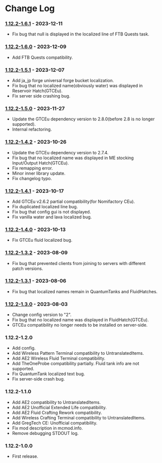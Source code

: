 # Change Log

### [1.12.2-1.6.1](https://github.com/KatatsumuriPan/UntranslatedItems-AlsoFluids/releases/tag/1.12.2-1.6.1) - 2023-12-11

- Fix bug that null is displayed in the localized line of FTB Quests task.

### [1.12.2-1.6.0](https://github.com/KatatsumuriPan/UntranslatedItems-AlsoFluids/releases/tag/1.12.2-1.6.0) - 2023-12-09

- Add FTB Quests compatibility.

### [1.12.2-1.5.1](https://github.com/KatatsumuriPan/UntranslatedItems-AlsoFluids/releases/tag/1.12.2-1.5.1) - 2023-12-07

- Add ja_jp forge universal forge bucket localization.
- Fix bug that no localized name(obviously water) was displayed in Reservoir Hatch(GTCEu).
- Fix server side crashing bug.

### [1.12.2-1.5.0](https://github.com/KatatsumuriPan/UntranslatedItems-AlsoFluids/releases/tag/1.12.2-1.5.0) - 2023-11-27

- Update the GTCEu dependency version to 2.8.0(before 2.8 is no longer supported).
- Internal refactoring.

### [1.12.2-1.4.2](https://github.com/KatatsumuriPan/UntranslatedItems-AlsoFluids/releases/tag/1.12.2-1.4.2) - 2023-10-26

- Update the GTCEu dependency version to 2.7.4.
- Fix bug that no localized name was displayed in ME stocking Input/Output Hatch(GTCEu).
- Fix remapping error.
- Minor inner library update.
- Fix changelog typo.

### [1.12.2-1.4.1](https://github.com/KatatsumuriPan/UntranslatedItems-AlsoFluids/releases/tag/1.12.2-1.4.1) - 2023-10-17

- Add GTCEu v2.6.2 partial compatibility(for Nomifactory CEu).
- Fix duplicated localized line bug.
- Fix bug that config gui is not displayed.
- Fix vanilla water and lava localized bug.

### [1.12.2-1.4.0](https://github.com/KatatsumuriPan/UntranslatedItems-AlsoFluids/releases/tag/1.12.2-1.4.0) - 2023-10-13

- Fix GTCEu fluid localized bug.

### [1.12.2-1.3.2](https://github.com/KatatsumuriPan/UntranslatedItems-AlsoFluids/releases/tag/1.12.2-1.3.2) - 2023-08-09

- Fix bug that prevented clients from joining to servers with different patch versions.

### [1.12.2-1.3.1](https://github.com/KatatsumuriPan/UntranslatedItems-AlsoFluids/releases/tag/1.12.2-1.3.1) - 2023-08-06

- Fix bug that localized names remain in QuantumTanks and FluidHatches.

### [1.12.2-1.3.0](https://github.com/KatatsumuriPan/UntranslatedItems-AlsoFluids/releases/tag/1.12.2-1.3.0) - 2023-08-03

- Change config version to "2".
- Fix bug that no localized name was displayed in FluidHatch(GTCEu).
- GTCEu compatibility no longer needs to be installed on server-side.

### 1.12.2-1.2.0

- Add config.
- Add Wireless Pattern Terminal compatibility to UntranslatedItems.
- Add AE2 Wireless Fluid Terminal compatibility.
- Add TheOneProbe compatibility partially. Fluid tank info are not supported.
- Fix QuantumTank localized text bug.
- Fix server-side crash bug.

### 1.12.2-1.1.0

- Add AE2 compatibility to UntranslatedItems.
- Add AE2 Unofficial Extended Life compatibility.
- Add AE2 Fluid Crafting Rework compatibility.
- Add Wireless Crafting Terminal compatibility to UntranslatedItems.
- Add GregTech CE: Unofficial compatibility.
- Fix mod description in mcmod.info.
- Remove debugging STDOUT log.

### 1.12.2-1.0.0

- First release.
